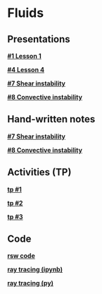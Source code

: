 

#  Fluids

##  Presentations


**[#1 Lesson 1 ][p1]**  

  [p1]: Fluid1_2019.pdf


**[#4 Lesson 4 ][p4]**  

  [p4]: Fluid4_2019.pdf

**[#7 Shear instability][p7]**  

  [p7]: Fluid7_2019.pdf
  
**[#8 Convective instability][p8]**  

  [p8]: Fluid8_2019.pdf
  

##  Hand-written notes

**[#7 Shear instability][h7]**  

  [h7]: cours8_shear.pdf
  
**[#8 Convective instability][h8]**  

  [h8]: cours9_convection.pdf

##  Activities (TP)

**[tp #1 ][a1]**  

  [a1]: Activity1.pdf

**[tp #2 ][a2]**  

  [a2]: Activity2.pdf
  

**[tp #3 ][a3]**  

  [a3]: Activity3.pdf
  
  
##  Code

**[rsw code ][c1]**  

  [c1]: rsw.py


**[ray tracing (ipynb) ][c2]**  

  [c2]: https://github.com/Mesharou/mesharou.github.io/blob/master/Fluid/ray_tracing.ipynb
  
 
**[ray tracing (py) ][c3]**  

  [c3]: ray_tracing.py
  
  
   
  
  
  
  
  
  
  
  
  
  
  
